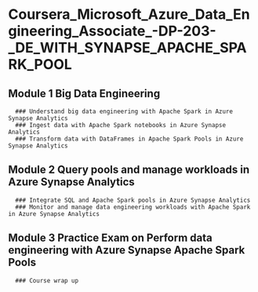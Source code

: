 # Coursera_Microsoft_Azure_Data_Engineering_Associate_-DP-203-_DE_WITH_SYNAPSE_APACHE_SPARK_POOL

  ## Module 1 Big Data Engineering
      ### Understand big data engineering with Apache Spark in Azure Synapse Analytics
      ### Ingest data with Apache Spark notebooks in Azure Synapse Analytics
      ### Transform data with DataFrames in Apache Spark Pools in Azure Synapse Analytics
      
  ## Module 2 Query pools and manage workloads in Azure Synapse Analytics
      ### Integrate SQL and Apache Spark pools in Azure Synapse Analytics
      ### Monitor and manage data engineering workloads with Apache Spark in Azure Synapse Analytics
      
  ## Module 3 Practice Exam on Perform data engineering with Azure Synapse Apache Spark Pools
      ### Course wrap up
